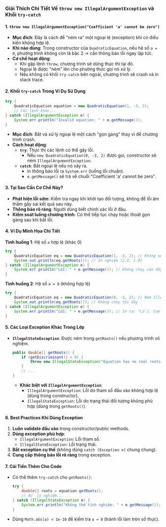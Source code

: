 ### Giải Thích Chi Tiết Về `throw new IllegalArgumentException` và Khối `try-catch`

#### 1. **`throw new IllegalArgumentException("Coefficient 'a' cannot be zero")`**
- **Mục đích**: Đây là cách để "ném ra" một ngoại lệ (exception) khi có điều kiện không hợp lệ.
- **Khi nào dùng**: Trong constructor của `QuadraticEquation`, nếu hệ số `a = 0`, phương trình không còn là bậc 2 → cần thông báo lỗi ngay lập tức.
- **Cơ chế hoạt động**:
  - Khi gặp lệnh `throw`, chương trình sẽ dừng thực thi tại đó.
  - Ngoại lệ được "ném" lên cho phương thức gọi nó xử lý.
  - Nếu không có khối `try-catch` bên ngoài, chương trình sẽ crash và in stack trace.

#### 2. **Khối `try-catch` Trong Ví Dụ Sử Dụng**
```java
try {
    QuadraticEquation equation = new QuadraticEquation(1, -3, 2);
    // Các lệnh khác...
} catch (IllegalArgumentException e) {
    System.err.println("Invalid equation: " + e.getMessage());
}
```

- **Mục đích**: Bắt và xử lý ngoại lệ một cách "gọn gàng" thay vì để chương trình crash.
- **Cách hoạt động**:
  - **`try`**: Thực thi các lệnh có thể gây lỗi.
    - Nếu `new QuadraticEquation(0, -3, 2)` được gọi, constructor sẽ ném `IllegalArgumentException`.
  - **`catch`**: Bắt ngoại lệ nếu nó xảy ra.
    - In thông báo lỗi ra `System.err` (luồng lỗi chuẩn).
    - `e.getMessage()` sẽ trả về chuỗi "Coefficient 'a' cannot be zero".

#### 3. **Tại Sao Cần Cơ Chế Này?**
- **Phát hiện lỗi sớm**: Kiểm tra ngay khi khởi tạo đối tượng, không để lỗi âm thầm gây sai kết quả sau này.
- **Thông báo rõ ràng**: Người dùng biết chính xác lỗi ở đâu.
- **Kiểm soát luồng chương trình**: Có thể tiếp tục chạy hoặc thoát gọn gàng sau khi bắt lỗi.

#### 4. **Ví Dụ Minh Họa Chi Tiết**
**Tình huống 1**: Hệ số `a` hợp lệ (khác 0)
```java
try {
    QuadraticEquation eq = new QuadraticEquation(1, -3, 2); // Không ném lỗi
    System.out.println(eq.getRoots()); // In nghiệm [2.0, 1.0]
} catch (IllegalArgumentException e) {
    System.err.println("Lỗi: " + e.getMessage()); // Không chạy vào đây
}
```

**Tình huống 2**: Hệ số `a = 0` (không hợp lệ)
```java
try {
    QuadraticEquation eq = new QuadraticEquation(0, -3, 2); // Ném IllegalArgumentException
    System.out.println(eq.getRoots()); // Không chạy tới đây
} catch (IllegalArgumentException e) {
    System.err.println("Lỗi: " + e.getMessage()); // In ra: "Lỗi: Coefficient 'a' cannot be zero"
}
```

#### 5. **Các Loại Exception Khác Trong Lớp**
- **`IllegalStateException`**: Được ném trong `getRoots()` nếu phương trình vô nghiệm.
  ```java
  public double[] getRoots() {
      if (getDiscriminant() < 0) {
          throw new IllegalStateException("Equation has no real roots");
      }
      // ...
  }
  ```
  - **Khác biệt với `IllegalArgumentException`**:
    - `IllegalArgumentException`: Lỗi do tham số đầu vào không hợp lệ (dùng trong constructor).
    - `IllegalStateException`: Lỗi do trạng thái đối tượng không phù hợp (dùng trong `getRoots()`).

#### 6. **Best Practices Khi Dùng Exception**
1. **Luôn validate đầu vào** trong constructor/public methods.
2. **Dùng exception phù hợp**:
   - `IllegalArgumentException`: Lỗi tham số.
   - `IllegalStateException`: Lỗi trạng thái.
3. **Bắt exception cụ thể** (không dùng `catch (Exception e)` chung chung).
4. **Cung cấp thông báo lỗi rõ ràng** trong exception.

#### 7. **Cải Tiến Thêm Cho Code**
- Có thể thêm `try-catch` cho `getRoots()`:
  ```java
  try {
      double[] roots = equation.getRoots();
      // Xử lý nghiệm...
  } catch (IllegalStateException e) {
      System.err.println("Không thể tính nghiệm: " + e.getMessage());
  }
  ```
- Dùng `Math.abs(a) < 1e-10` để kiểm tra `a ≈ 0` (tránh lỗi làm tròn số thực).
